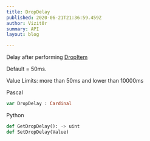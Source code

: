 ```yaml
---
title: DropDelay 
published: 2020-06-21T21:36:59.459Z
author: Vizit0r
summary: API
layout: blog

---
```


 

Delay after performing [DropItem](../DropItem)

Default = 50ms.

Value Limits: more than 50ms and lower than 10000ms




Pascal

```pascal
var DropDelay : Cardinal

```




Python
```python
def GetDropDelay(): -> uint
def SetDropDelay(Value)
```


